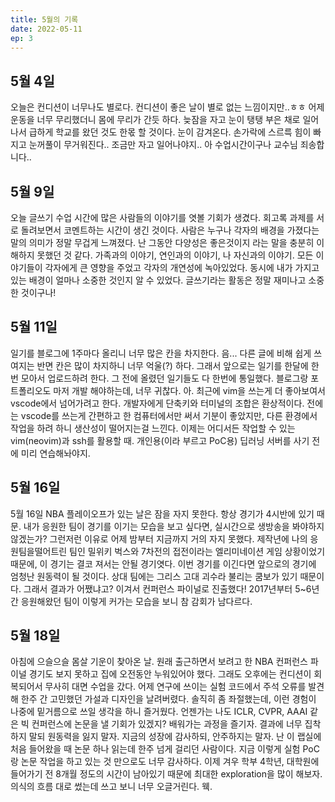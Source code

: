 ```yaml
---
title: 5월의 기록
date: 2022-05-11
ep: 3
---
```


<!-- ## 5월 2일
 -->
## 5월 4일
오늘은 컨디션이 너무나도 별로다. 컨디션이 좋은 날이 별로 없는 느낌이지만..ㅎㅎ 어제 운동을 너무 무리했더니 몸에 무리가 간듯 하다. 늦잠을 자고 눈이 탱탱 부은 채로 일어나서 급하게 학교를 왔던 것도 한몫 할 것이다. 눈이 감겨온다. 손가락에 스르륵 힘이 빠지고 눈꺼풀이 무거워진다.. 조금만 자고 일어나야지.. 아 수업시간이구나 교수님 죄송합니다..

## 5월 9일
오늘 글쓰기 수업 시간에 많은 사람들의 이야기를 엿볼 기회가 생겼다. 회고록 과제를 서로 돌려보면서 코멘트하는 시간이 생긴 것이다. 사람은 누구나 각자의 배경을 가졌다는 말의 의미가 정말 무겁게 느껴졌다. 난 그동안 다양성은 좋은것이지 라는 말을 충분히 이해하지 못했던 것 같다. 가족과의 이야기, 연인과의 이야기, 나 자신과의 이야기. 모든 이야기들이 각자에게 큰 영향을 주었고 각자의 개연성에 녹아있었다. 동시에 내가 가지고 있는 배경이 얼마나 소중한 것인지 알 수 있었다. 글쓰기라는 활동은 정말 재미나고 소중한 것이구나!

## 5월 11일
일기를 블로그에 1주마다 올리니 너무 많은 칸을 차지한다. 음... 다른 글에 비해 쉽게 쓰여지는 반면 칸은 많이 차지하니 너무 억울(?) 하다. 그래서 앞으로는 일기를 한달에 한번 모아서 업로드하려 한다. 그 전에 올렸던 일기들도 다 한번에 통일했다. 블로그랑 포트폴리오도 마저 개발 해야하는데, 너무 귀찮다. 아. 최근에 vim을 쓰는게 더 좋아보여서 vscode에서 넘어가려고 한다. 개발자에게 단축키와 터미널의 조합은 환상적이다. 전에는 vscode를 쓰는게 간편하고 한 컴퓨터에서만 써서 기분이 좋았지만, 다른 환경에서 작업을 하려 하니 생산성이 떨어지는걸 느낀다. 이제는 어디서든 작업할 수 있는 vim(neovim)과 ssh를 활용할 때.
개인용(이라 부르고 PoC용) 딥러닝 서버를 사기 전에 미리 연습해놔야지.

## 5월 16일
5월 16일
NBA 플레이오프가 있는 날은 잠을 자지 못한다. 항상 경기가 4시반에 있기 때문. 내가 응원한 팀이 경기를 이기는 모습을 보고 싶다면, 실시간으로 생방송을 봐야하지 않겠는가? 그런저런 이유로 어제 밤부터 지금까지 거의 자지 못했다. 제작년에 나의 응원팀을떨어트린 팀인 밀위키 벅스와 7차전의 접전이라는 엘리미네이션 게임 상황이었기 때문에, 이 경기는 결코 져서는 안될 경기엿다. 이번 경기를 이긴다면 앞으로의 경기에 엄청난 원동력이 될 것이다. 상대 팀에는 그리스 고대 괴수라 불리는 쿰보가 있기 때문이다. 그래서 결과가 어쨌냐고? 이겨서 컨퍼런스 파이널로 진출했다! 2017년부터 5~6년간 응원해왔던 팀이 이렇게 커가는 모습을 보니 참 감회가 남다르다.

## 5월 18일
아침에 으슬으슬 몸살 기운이 찾아온 날. 원래 출근하면서 보려고 한 NBA 컨퍼런스 파이널 경기도 보지 못하고 집에 오전동안 누워있어야 했다. 그래도 오후에는 컨디션이 회복되어서 무사히 대면 수업을 갔다. 
어제 연구에 쓰이는 실험 코드에서 주석 오류를 발견해 한주 간 고민했던 가설과 디자인을 날려버렸다. 솔직히 좀 좌절했는데, 이런 경험이 나중에 밑거름으로 쓰일 생각을 하니 즐거웠다. 언젠가는 나도 ICLR, CVPR, AAAI 같은 빅 컨퍼런스에 논문을 낼 기회가 있겠지? 배워가는 과정을 즐기자. 결과에 너무 집착하지 말되 원동력을 잃지 말자.  지금의 성장에 감사하되, 안주하지는 말자. 난 이 랩실에 처음 들어왔을 때 논문 하나 읽는데 한주 넘게 걸리던 사람이다. 지금 이렇게 실험 PoC랑 논문 작업을 하고 있는 것 만으로도 너무 감사하다. 이제 겨우 학부 4학년, 대학원에 들어가기 전 8개월 정도의 시간이 남아있기 때문에 최대한 exploration을 많이 해보자. 
의식의 흐름 대로 썼는데 쓰고 보니 너무 오글거린다. 웩.
